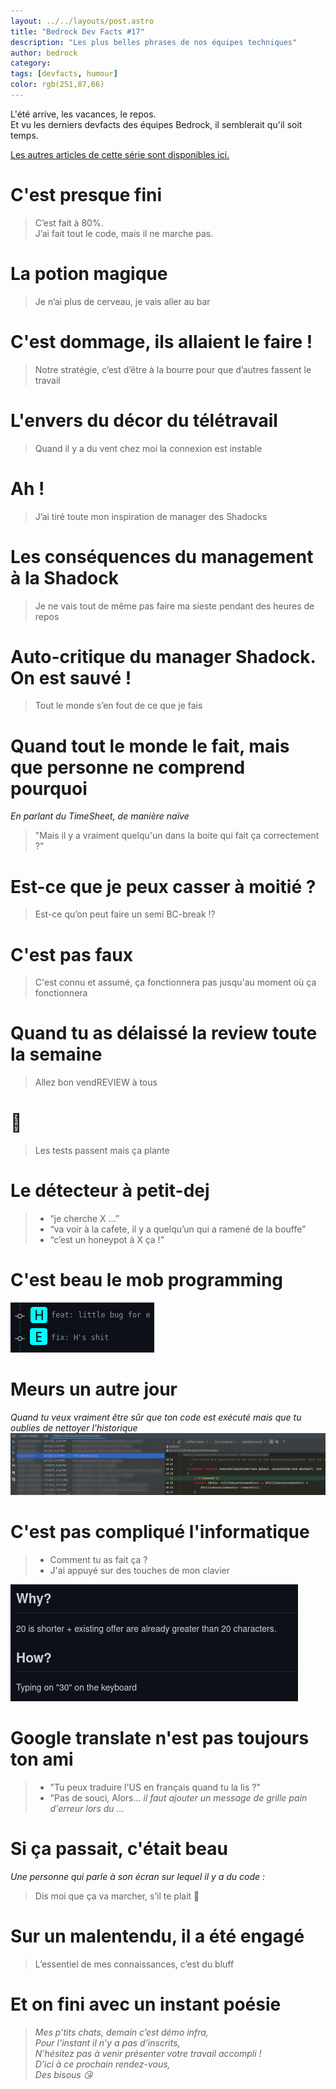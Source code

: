 ```yaml
---
layout: ../../layouts/post.astro
title: "Bedrock Dev Facts #17"
description: "Les plus belles phrases de nos équipes techniques"
author: bedrock 
category: 
tags: [devfacts, humour]
color: rgb(251,87,66)
---
```


L'été arrive, les vacances, le repos.  
Et vu les derniers devfacts des équipes Bedrock, il semblerait qu'il soit temps.

[Les autres articles de cette série sont disponibles ici.](/tags/#devfacts)

# C'est presque fini

> C’est fait à 80%.  
> J’ai fait tout le code, mais il ne marche pas.

# La potion magique

> Je n’ai plus de cerveau, je vais aller au bar

# C'est dommage, ils allaient le faire !

> Notre stratégie, c’est d’être à la bourre pour que d’autres fassent le travail

# L'envers du décor du télétravail

> Quand il y a du vent chez moi la connexion est instable

# Ah !

> J’ai tiré toute mon inspiration de manager des Shadocks

# Les conséquences du management à la Shadock

> Je ne vais tout de même pas faire ma sieste pendant des heures de repos

# Auto-critique du manager Shadock. On est sauvé !

> Tout le monde s’en fout de ce que je fais

# Quand tout le monde le fait, mais que personne ne comprend pourquoi

*En parlant du TimeSheet, de manière naïve*
> "Mais il y a vraiment quelqu'un dans la boite qui fait ça correctement ?"

# Est-ce que je peux casser à moitié ?

> Est-ce qu’on peut faire un semi BC-break ⁉️

# C'est pas faux

> C'est connu et assumé, ça fonctionnera pas jusqu'au moment où ça fonctionnera

# Quand tu as délaissé la review toute la semaine

> Allez bon vendREVIEW à tous

# 🤔

>  Les tests passent mais ça plante

# Le détecteur à petit-dej

> - “je cherche X ...”
> - “va voir à la cafete, il y a quelqu’un qui a ramené de la bouffe”
> - “c’est un honeypot à X ça !”

# C'est beau le mob programming

![Image d'un commit de H disant "little bug for E", puis d'un commit de E disant "fix H's shit](../../../../images/posts/dev-facts-17/mob-programming.png)

# Meurs un autre jour

*Quand tu veux vraiment être sûr que ton code est exécuté mais que tu oublies de nettoyer l'historique*
![Image du code PHP d'un commit où il reste un `die('HEEEEERE')](../../../../images/posts/dev-facts-17/die-to-test.png)

# C'est pas compliqué l'informatique

> * Comment tu as fait ça ?
> * J'ai appuyé sur des touches de mon clavier

![Image d'un ticket où le développeur indique qu'il a changé une valeur de 20 à 30 en expliquant le "comment" par "en appuyant sur le clavier"](../../../../images/posts/dev-facts-17/type-30-keyboard.png)

# Google translate n'est pas toujours ton ami

> - "Tu peux traduire l'US en français quand tu la lis ?"
> - "Pas de souci, Alors... *il faut ajouter un message de grille pain d'erreur lors du ...*

# Si ça passait, c'était beau

*Une personne qui parle à son écran sur lequel il y a du code :*
> Dis moi que ça va marcher, s’il te plait 🙏

# Sur un malentendu, il a été engagé

> L’essentiel de mes connaissances, c’est du bluff

# Et on fini avec un instant poésie

> *Mes p’tits chats, demain c’est démo infra,*  
> *Pour l’instant il n’y a pas d’inscrits,*  
> *N’hésitez pas à venir présenter votre travail accompli !*  
> *D’ici à ce prochain rendez-vous,*  
> *Des bisous 😘*